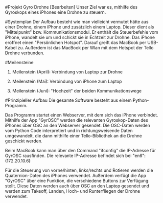 #Projekt Gyro Drohne [Bearbeiten]
Unser Ziel war es, mithilfe des Gyroskops eines iPhones eine Drohne zu steuern.

#Systemplan
Der Aufbau besteht wie man vielleicht vermutet hätte aus einer Drohne, einem iPhone und zusätzlich einem Laptop. Dieser dient als "Mittelpunkt" bzw. Kommunikationsmodul. Er enthält die Steuerbefehle vom iPhone, wandelt sie um und schickt sie in Echtzeit zur Drohne.
Das iPhone eröffnet einen "Persönlichen Hotspot". Darauf greift das MacBook per USB-Kabel zu. Außerdem ist das MacBook per Wlan mit dem Hotspot der Tello Drohne verbunden.

#Meilensteine
1. Meilenstein (April): Verbindung von Laptop zur Drohne

2. Meilenstein (Mai): Verbindung von iPhone zum Laptop

3. Meilenstein (Juni): "Hochzeit" der beiden Kommunikationswege

#Prinzipieller Aufbau
Die gesamte Software besteht aus einem Python-Programm.

Das Programm startet einen Webserver, mit dem sich das iPhone verbindet. Mithilfe der App "GyrOSC" werden die relevanten Gyroskop-Daten des iPhones über OSC an den Webserver gesendet. Die OSC-Daten werden vom Python Code interpretiert und in richtungsweisende Daten umgewandelt, die dann mithilfe einer Tello-Bibliothek an die Drohne geschickt werden.

Beim MacBook kann man über den Command "ifconfig" die IP-Adresse für GyrOSC rausfinden. Die relevante IP-Adresse befindet sich bei "en6": (172.20.10.6)

Für die Steuerung von vorne/hinten, links/rechts und Rotieren werden die Quaternion-Daten des iPhones verwendet. Außerdem verfügt die App "GyrOSC" über eine Funktion, die verschiedene Buttons zur Verfügung stellt. Diese Daten werden auch über OSC an den Laptop gesendet und werden zum Takeoff, Landen, Hoch- und Runterfliegen der Drohne verwendet.
